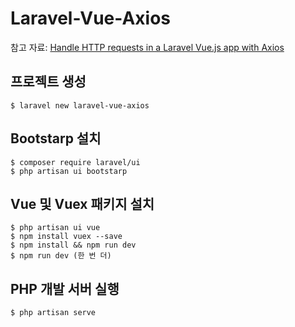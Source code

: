 # Laravel-Vue-Axios
참고 자료: [Handle HTTP requests in a Laravel Vue.js app with Axios](https://pusher.com/tutorials/laravel-vue-axios/)

## 프로젝트 생성
```
$ laravel new laravel-vue-axios
```

## Bootstarp 설치
```
$ composer require laravel/ui
$ php artisan ui bootstarp
```

## Vue 및 Vuex 패키지 설치
```
$ php artisan ui vue
$ npm install vuex --save
$ npm install && npm run dev
$ npm run dev (한 번 더)
```

## PHP 개발 서버 실행
```
$ php artisan serve
```

